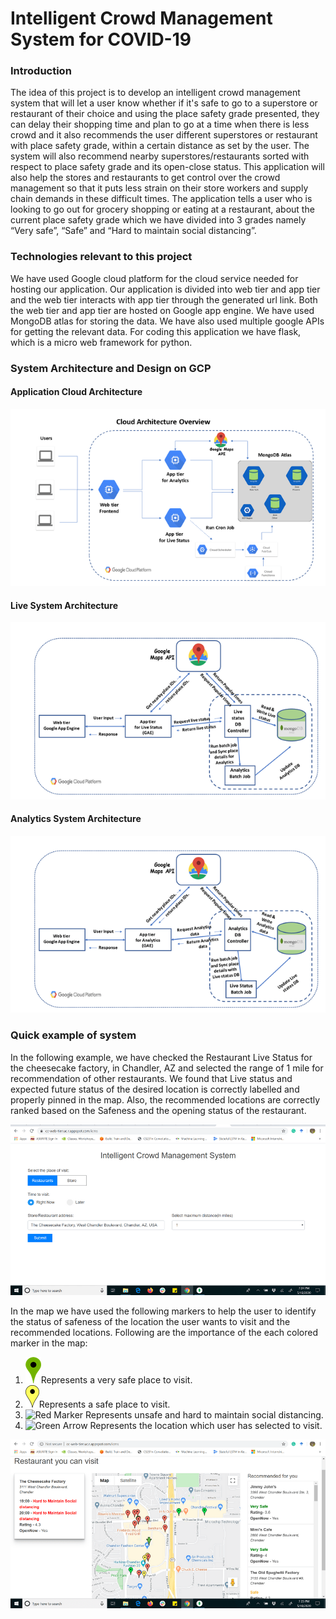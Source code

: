 # Intelligent Crowd Management System for COVID-19 

### Introduction

The idea of this project is to develop an intelligent crowd management system that will let a user know whether if it's safe to go to a superstore or restaurant of their choice and using the place safety grade presented, they can delay their shopping time and plan to go at a time when there is less crowd and it also recommends the user different superstores or restaurant with place safety grade, within a certain distance as set by the user. The system will also recommend nearby superstores/restaurants sorted with respect to place safety grade and its open-close status. This application will also help the stores and restaurants  to get control over the crowd management so that it puts less strain on their store workers and supply chain demands in these difficult times. The application tells a user who is looking to go out for grocery shopping or eating at a restaurant, about the current place safety grade which we have divided into 3 grades namely “Very safe”, “Safe” and “Hard to maintain social distancing”.

### Technologies relevant to this project

We have used Google cloud platform for the cloud service needed for hosting our application. Our application is divided into web tier and app tier and the web tier interacts with app tier through the generated url link. Both the web tier and app tier are hosted on Google app engine. We have used MongoDB atlas for storing the data. We have also used multiple google APIs for getting the relevant data. For coding this application we have flask, which is a micro web framework for python.

### System Architecture and Design on GCP

#### Application Cloud Architecture

![System on Google cloud](./Images/OverviewDiagram.png)

#### Live System Architecture

![Live System on Google cloud](./Images/LiveUpdatesAppTier.png)

#### Analytics System Architecture

![Live System on Google cloud](./Images/AnalyticsAppTier.png)

### Quick example of system

In the following example, we have checked the Restaurant Live Status for the cheesecake factory, in Chandler, AZ and selected the range of 1 mile for recommendation of other restaurants. We found that Live status and expected future status of the desired location is correctly labelled and properly pinned in the map. Also, the recommended locations are correctly ranked based on the Safeness and the opening status of the restaurant.

![Example of LiveUpdates of queried Restaurant](./Images/QueriedDestination.png)

In the map we have used the following markers to help the user to identify the status of safeness of the location the user wants to visit and the recommended locations. Following are the importance of the each colored marker in the map:
1. ![Green Marker](./Images/greenMarker.png)Represents a very safe place to visit.
2. ![Yellow Marker](./Images/yellowMarker.png)Represents a safe place to visit.
3. ![Red Marker](http://www.google.com/mapfiles/marker.png) Represents unsafe and hard to maintain social distancing.
4. ![Green Arrow](http://maps.google.com/mapfiles/arrow.png) Represents the location which user has selected to visit.

![LiveUpdates of queried Restaurant and recommendation](./Images/LiveUpdateOfDestination.png)




